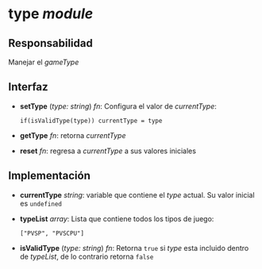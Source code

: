 # type _module_

## Responsabilidad

Manejar el _gameType_

## Interfaz

-   **setType** (_type: string_) _fn_: Configura el valor de _currentType_:

    ```
    if(isValidType(type)) currentType = type
    ```

-   **getType** _fn_: retorna _currentType_

-   **reset** _fn_: regresa a _currentType_ a sus valores iniciales

## Implementación

-   **currentType** _string_: variable que contiene el _type_ actual. Su valor inicial es `undefined`

-   **typeList** _array_: Lista que contiene todos los tipos de juego:

    ```
    ["PVSP", "PVSCPU"]
    ```

-   **isValidType** (_type: string_) _fn_: Retorna `true` si _type_ esta incluido dentro de _typeList_, de lo contrario retorna `false`
